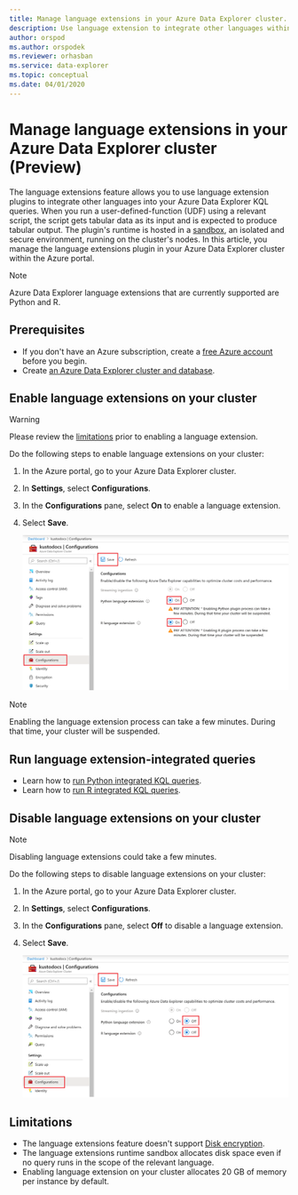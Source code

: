 ```yaml
---
title: Manage language extensions in your Azure Data Explorer cluster. 
description: Use language extension to integrate other languages within your Azure Data Explorer KQL queries. 
author: orspod
ms.author: orspodek
ms.reviewer: orhasban 
ms.service: data-explorer
ms.topic: conceptual
ms.date: 04/01/2020
---
```


# Manage language extensions in your Azure Data Explorer cluster (Preview)

The language extensions feature allows you to use language extension plugins to integrate other languages into your Azure Data Explorer KQL queries. When you run a user-defined-function (UDF) using a relevant script, the script gets tabular data as its input and is expected to produce tabular output. The plugin's runtime is hosted in a [sandbox](kusto/concepts/sandboxes.md), an isolated and secure environment, running on the cluster's nodes. In this article, you manage the language extensions plugin in your Azure Data Explorer cluster within the Azure portal.

> [!NOTE]
> Azure Data Explorer language extensions that are currently supported are Python and R.

## Prerequisites

* If you don't have an Azure subscription, create a [free Azure account](https://azure.microsoft.com/free/) before you begin.
* Create [an Azure Data Explorer cluster and database](create-cluster-database-portal.md).

## Enable language extensions on your cluster

> [!WARNING]
> Please review the [limitations](#limitations) prior to enabling a language extension.

Do the following steps to enable language extensions on your cluster:

1. In the Azure portal, go to your Azure Data Explorer cluster. 
1. In **Settings**, select **Configurations**. 
1. In the **Configurations** pane, select **On** to enable a language extension.
1. Select **Save**.
 
    ![language extension on](media/language-extensions/configurations-enable-extension.png)

> [!NOTE]
> Enabling the language extension process can take a few minutes. During that time, your cluster will be suspended.
 
## Run language extension-integrated queries

* Learn how to [run Python integrated KQL queries](kusto/query/pythonplugin.md).
* Learn how to [run R integrated KQL queries](kusto/query/rplugin.md). 

## Disable language extensions on your cluster

> [!NOTE]
> Disabling language extensions could take a few minutes.

Do the following steps to disable language extensions on your cluster:

1. In the Azure portal, go to your Azure Data Explorer cluster. 
1. In **Settings**, select **Configurations**. 
1. In the **Configurations** pane, select **Off** to disable a language extension.
1. Select **Save**.

    ![Language extension off](media/language-extensions/configurations-disable-extension.png)

## Limitations

* The language extensions feature doesn't support [Disk encryption](manage-cluster-security.md). 
* The language extensions runtime sandbox allocates disk space even if no query runs in the scope of the relevant language.
* Enabling language extension on your cluster allocates 20 GB of memory per instance by default.


